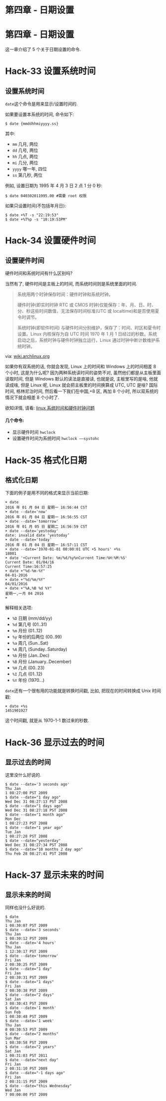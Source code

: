 # 第四章 - 日期设置

# 第四章 - 日期设置

这一章介绍了 5 个关于日期设置的命令.

# Hack-33 设置系统时间

## 设置系统时间

`date`这个命令是用来显示/设置时间的.

如果要设置本系统的时间, 命令如下:

```
$ date {mmddhhmiyyyy.ss} 
```

其中:

*   `mm` 几月, 两位
*   `dd` 几号, 两位
*   `hh` 几点, 两位
*   `mi` 几分, 两位
*   `yyyy` 哪一年, 四位
*   `ss` 第几秒, 两位

例如, 设置日期为 1995 年 4 月 3 日 2 点 1 分 0 秒:

```
$ date 040302011995.00 #需要 root 权限 
```

如果只设置时间(不包括年月日):

```
$ date +%T -s "22:19:53"
$ date +%T%p -s "10:19:53PM" 
```

# Hack-34 设置硬件时间

## 设置硬件时间

硬件时间和系统时间有什么区别吗?

当然有了, 硬件时间是主板上的时间, 而系统时间则是系统里面的时间.

> 系统用两个时钟保存时间：硬件时钟和系统时钟。
> 
> 硬件时钟(即实时时钟 RTC 或 CMOS 时钟)仅能保存：年、月、日、时、分、秒这些时间数值，无法保存时间标准(UTC 或 localtime)和是否使用夏令时调节。
> 
> 系统时钟(即软件时间) 与硬件时间分别维护，保存了：时间、时区和夏令时设置。Linux 内核保存为自 UTC 时间 1970 年 1 月 1 日经过的秒数。系统启动之后，系统时钟与硬件时钟独立运行，Linux 通过时钟中断计数维护系统时钟。

via: [wiki.archlinux.org](https://wiki.archlinux.org/index.php/Time_%28%E7%AE%80%E4%BD%93%E4%B8%AD%E6%96%87%29)

如果你有双系统的话, 你就会发现, Linux 上的时间和 Windows 上的时间相差 8 个小时, 这是为什么呢? 因为两种系统读时间的姿势不对, 虽然他们都是从主板里面读取时间, 但是 Windows 默认的读法是直接读, 也就是说, 主板里写的是啥, 他就读成啥, 但是 Linux 呢, Linux 就会把主板里的时间换算成 UTC, UTC 是啥? 国际时间, 格林尼治时间, 然后看一下我们在中国,+8 区, 再加 8 个小时, 所以双系统的情况下就会相差 8 个小时了.

欲知详情, 请看: [linux 系统时间和硬件时钟问题](http://blog.gesha.net/archives/221/)

#### 几个命令:

*   显示硬件时间 `hwclock`
*   设置硬件时间为系统时间 `hwclock ––systohc`

# Hack-35 格式化日期

## 格式化日期

下面的例子是用不同的格式来显示当前日期:

```
➤ date
2016 年 01 月 04 日 星期一 16:56:44 CST
➤ date --date='now'
2016 年 01 月 04 日 星期一 16:56:55 CST
➤ date --date='tomorrow'
2016 年 01 月 05 日 星期二 16:56:59 CST
➤ date --date='yestoday'
date: invalid date ‘yestoday’
➤ date --date='today'
2016 年 01 月 04 日 星期一 16:57:11 CST
➤ date --date='1970-01-01 00:00:01 UTC +5 hours' +%s
18001
➤ date '+Current Date: %m/%d/%y%nCurrent Time:%H:%M:%S'
Current Date: 01/04/16
Current Time:16:57:25
➤ date +"%d-%m-%Y"
04-01-2016
➤ date +"%d/%m/%Y"
04/01/2016
➤ date +"%A,%B %d %Y"
星期一,一月 04 2016
➤ 
```

解释相关选项:

*   `%D` 日期 (mm/dd/yy)
*   `%d` 第几号 (01..31)
*   `%m` 月份 (01..12)
*   `%y` 年份的后两位 (00..99)
*   `%a` 周几 (Sun..Sat)
*   `%A` 周几 (Sunday..Saturday)
*   `%b` 月份 (Jan..Dec)
*   `%B` 月份 (January..December)
*   `%H` 几点 (00..23)
*   `%I` 几点 (01..12)
*   `%Y` 年份 (1970...)

`date`还有一个很有用的功能就是转换时间戳, 比如, 把现在的时间转换成 Unix 时间戳:

```
➤ date +%s
1451901927 
```

这个时间戳, 就是从 1970-1-1 数过来的秒数.

# Hack-36 显示过去的时间

## 显示过去的时间

这里没什么好说的.

```
$ date --date='3 seconds ago'
Thu Jan
1 08:27:00 PST 2009
$ date --date="1 day ago"
Wed Dec 31 08:27:13 PST 2008
$ date --date="1 days ago"
Wed Dec 31 08:27:18 PST 2008
$ date --date="1 month ago"
Mon Dec
1 08:27:23 PST 2008
$ date --date="1 year ago"
Tue Jan
1 08:27:28 PST 2008
$ date --date="yesterday"
Wed Dec 31 08:27:34 PST 2008
$ date --date="10 months 2 day ago"
Thu Feb 28 08:27:41 PST 2008 
```

# Hack-37 显示未来的时间

## 显示未来的时间

同样也没什么好说的.

```
$ date
Thu Jan
1 08:30:07 PST 2009
$ date --date='3 seconds'
Thu Jan
1 08:30:12 PST 2009
$ date --date='4 hours'
Thu Jan
1 12:30:17 PST 2009
$ date --date='tomorrow'
Fri Jan
2 08:30:25 PST 2009
$ date --date="1 day"
Fri Jan
2 08:30:31 PST 2009
$ date --date="1 days"
Fri Jan
2 08:30:38 PST 2009
$ date --date="2 days"
Sat Jan
3 08:30:43 PST 2009
$ date --date='1 month'
Sun Feb
1 08:30:48 PST 2009
$ date --date='1 week'
Thu Jan
8 08:30:53 PST 2009
$ date --date="2 months"
Sun Mar
1 08:30:58 PST 2009
$ date --date="2 years"
Sat Jan
1 08:31:03 PST 2011
$ date --date="next day"
Fri Jan
2 08:31:10 PST 2009
$ date --date="-1 days ago"
Fri Jan
2 08:31:15 PST 2009
$ date --date="this Wednesday"
Wed Jan
7 00:00:00 PST 2009 
```
